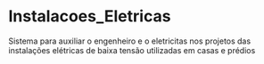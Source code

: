 # Instalacoes_Eletricas
Sistema para auxiliar o engenheiro e o eletricitas nos projetos das instalações elétricas de baixa tensão utilizadas em casas e prédios
